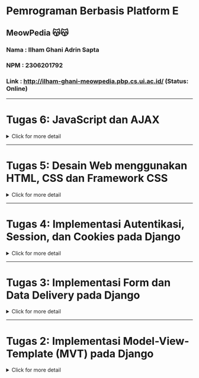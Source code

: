 
# Pemrograman Berbasis Platform E 
## MeowPedia  😽😽
### Nama : Ilham Ghani Adrin Sapta
### NPM  : 2306201792
### Link : http://ilham-ghani-meowpedia.pbp.cs.ui.ac.id/ (Status: Online)
---

# Tugas 6: JavaScript dan AJAX

<details>
<summary>Click for more detail</summary>
<br>

## Deskripsi Tugas
Pada tugas ini, Saya akan mengimplementasikan AJAX pada aplikasi yang telah saya buat pada tugas sebelumnya.

## Checklist Tugas
#### ✅ Mengubah tugas 5 yang telah dibuat sebelumnya menjadi menggunakan AJAX..

- #### ✅ AJAX GET
  - #### ✅ Ubahlah kode cards data mood agar dapat mendukung AJAX GET.

  - #### ✅ Lakukan pengambilan data mood menggunakan AJAX GET. Pastikan bahwa data yang diambil hanyalah data milik pengguna yang logged-in.

- #### ✅ AJAX POST
  - #### ✅ Buatlah sebuah tombol yang membuka sebuah modal dengan form untuk menambahkan mood.
  - #### ✅ Buatlah fungsi view baru untuk menambahkan mood baru ke dalam basis data.
  - #### ✅ Buatlah path /create-ajax/ yang mengarah ke fungsi view yang baru kamu buat.
  - #### ✅ Hubungkan form yang telah kamu buat di dalam modal kamu ke path /create-ajax/.
  - #### ✅ Lakukan refresh pada halaman utama secara asinkronus untuk menampilkan daftar mood terbaru tanpa reload halaman utama secara keseluruhan.


#### ✅ Menjawab beberapa pertanyaan berikut pada README.md pada root folder.

  #### 1️⃣ Jelaskan manfaat dari penggunaan JavaScript dalam pengembangan aplikasi web!
  JavaScript memiliki peran penting dalam pengembangan aplikasi web karena kemampuannya untuk membuat situs web dinamis dan interaktif. Berbeda dengan HTML dan CSS yang hanya mengatur tampilan dan struktur halaman, JavaScript memungkinkan pengembang menambahkan logika dan fungsionalitas yang beroperasi langsung di browser pengguna. Hal ini mencakup manipulasi elemen halaman secara real-time, validasi form tanpa perlu memuat ulang halaman, hingga pembuatan animasi. Keunggulan ini tidak hanya meningkatkan user experience, tetapi juga mengurangi beban server, karena banyak tugas yang bisa dijalankan langsung di sisi klien.

  Sebagai contoh, pada aplikasi e-commerce, JavaScript bisa digunakan untuk menghitung total harga belanjaan pengguna secara otomatis saat mereka menambah atau menghapus barang dari keranjang belanja. Alih-alih harus memuat ulang halaman setiap kali perubahan dilakukan, JavaScript memungkinkan pembaruan terjadi secara instan di layar pengguna, meningkatkan efisiensi dan kenyamanan. Contoh lainnya adalah penggunaan JavaScript dalam teknologi AJAX yang memungkinkan aplikasi web untuk mengambil data dari server secara asynchronous, memberikan pengalaman yang lebih responsif dan real-time tanpa mengganggu pengguna.

  #### 2️⃣ Jelaskan fungsi dari penggunaan await ketika kita menggunakan fetch()! Apa yang akan terjadi jika kita tidak menggunakan await?
  Fungsi `await` ketika digunakan dengan `fetch()` akan menunggu hingga permintaan HTTP yang dilakukan oleh `fetch()` selesai, sebelum melanjutkan ke baris kode berikutnya. `fetch()` mengembalikan sebuah `Promise`, yang berarti permintaan tersebut tidak langsung mengembalikan hasilnya, melainkan menjanjikan hasil di masa mendatang setelah proses pengambilan data selesai. Dengan menggunakan `await`, kita dapat menulis kode yang terlihat lebih sinkron dan mudah dibaca, karena eksekusi akan dihentikan sementara hingga `fetch()` selesai dan data yang diambil dari server bisa digunakan langsung.

  Jika kita tidak menggunakan `await`, kode akan berjalan secara asynchronous tanpa menunggu hasil dari `fetch()`. Ini berarti baris kode berikutnya akan dijalankan sebelum data dari `fetch()` selesai diambil. Akibatnya, jika kita mencoba mengakses hasil dari `fetch()` tanpa menunggu, kita akan mendapatkan `Promise` alih-alih data yang diharapkan, yang bisa menyebabkan kesalahan dalam pengolahan data. Misalnya, jika Anda ingin mengakses data JSON dari respons tanpa menggunakan `await`, Anda mungkin mencoba memproses data sebelum responsnya benar-benar tersedia, menyebabkan error atau hasil yang tidak diinginkan.

  #### 3️⃣ Mengapa kita perlu menggunakan decorator csrf_exempt pada view yang akan digunakan untuk AJAX POST?
  Decorator `csrf_exempt` digunakan pada view yang akan menerima permintaan POST dari AJAX untuk mencegah pemeriksaan Cross-Site Request Forgery (CSRF) yang secara default diaktifkan di Django. CSRF adalah serangan di mana penyerang dapat memanfaatkan sesi pengguna yang sudah terautentikasi untuk mengirimkan permintaan yang tidak diinginkan ke server. Namun, saat berinteraksi dengan AJAX, terutama jika permintaan dikirim dari domain yang berbeda atau ketika token CSRF tidak dapat disertakan dengan mudah, menggunakan `csrf_exempt` memungkinkan permintaan POST tersebut untuk diproses tanpa harus melalui validasi token CSRF, sehingga mempermudah komunikasi antara klien dan server dalam situasi tertentu.

  #### 4️⃣  Pada tutorial PBP minggu ini, pembersihan data input pengguna dilakukan di belakang (backend) juga. Mengapa hal tersebut tidak dilakukan di frontend saja?
  Pembersihan data input pengguna di backend tetap penting meskipun sudah dilakukan di frontend karena beberapa alasan. Pertama, frontend dapat dengan mudah dimanipulasi oleh pengguna yang memiliki niat jahat, sehingga pembersihan data hanya di sisi klien tidak dapat diandalkan sepenuhnya. Kedua, pembersihan di backend memberikan lapisan keamanan tambahan, memastikan bahwa data yang diterima dan diproses oleh server adalah valid dan aman, terlepas dari sumber permintaan. Ketiga, ada kemungkinan pengguna mengakses aplikasi melalui alat atau metode lain, seperti API, yang tidak memiliki validasi frontend. Dengan melakukan pembersihan di backend, aplikasi dapat mencegah serangan seperti injeksi SQL, cross-site scripting (XSS), dan berbagai bentuk eksploitasi lainnya.
  #### ✅ Jelaskan bagaimana cara kamu mengimplementasikan checklist di atas secara step-by-step (bukan hanya sekadar mengikuti tutorial).

#### ✅  Melakukan add-commit-push ke GitHub.

</details>


---

# Tugas 5: Desain Web menggunakan HTML, CSS dan Framework CSS

<details>
<summary>Click for more detail</summary>
<br>

## Deskripsi Tugas
Pada tugas ini, Saya akan mengimplementasikan desain web berdasarkan beberapa hal yang sudah kamu pelajari selama tutorial (CSS, Framework, dsb).

## Checklist Tugas
#### ✅ Implementasikan fungsi untuk menghapus dan mengedit product.
Langkah 1: menambah method edit dan delete di `views.py` seperti berikut:
```py
def edit_cat(request, id):
    cat = CatEntry.objects.get(pk = id)

    form = CatEntryForm(request.POST or None, instance=cat)

    if form.is_valid() and request.method == "POST":
        form.save()
        return HttpResponseRedirect(reverse('main:show_home'))

    context = {'form': form}
    return render(request, "edit_cat.html", context)

def delete_cat(request, id):
    cat = CatEntry.objects.get(pk = id)
    cat.delete()
    return HttpResponseRedirect(reverse('main:show_home'))
```

Langkah 2: import fungsi baru tersebut pada urls.py, dan tambahkan pada url patterns
```py 
from main.views import edit_cat, delete_cat
urlpatterns = [
    ...previous code...
    path('edit-mood/<uuid:id>', edit_cat, name='edit_cat'),
    path('delete/<uuid:id>', delete_cat, name='delete_cat'),
]
```
Langkah 3: tambahkan button untuk mengakses fungsi tersebut di html
```html
    <a href="{% url 'main:edit_cat' cat_entry.pk %}" class="bg-[#FFB200] hover:bg-[#EB5B00] text-white rounded-full p-3 transition duration-300 shadow-lg">
      Edit Cat
    </a>
    <a href="{% url 'main:delete_cat' cat_entry.pk %}" class="bg-black hover:bg-gray-800 text-white rounded-full p-3 transition duration-300 shadow-lg">
      Delete Cat
    </a>
```

#### ✅ Kustomisasi desain pada template HTML yang telah dibuat pada tugas-tugas sebelumnya menggunakan CSS atau CSS framework (seperti Bootstrap, Tailwind, Bulma) dengan ketentuan sebagai berikut:
- #### ✅ Kustomisasi halaman login, register, dan tambah product semenarik mungkin.
  Dengan menggunakan Tailwind, saya menambahkan class dan global css yang akan digunakan oleh masing-masing component.

- ####  ✅ Kustomisasi halaman daftar product menjadi lebih menarik dan responsive. Kemudian, perhatikan kondisi berikut:

  - #### ✅ Jika pada aplikasi belum ada product yang tersimpan, halaman daftar product akan menampilkan gambar dan pesan bahwa belum ada product yang terdaftar.
    Dengan `if`, jika cat_entries belum ada, maka akan menampilkan gambar dan pesan bahwa entries belum ada.


  - #### ✅ Jika sudah ada product yang tersimpan, halaman daftar product akan menampilkan detail setiap product dengan menggunakan card (tidak boleh sama persis dengan desain pada Tutorial!).
    Dengan `else` jika cat_entries sudah ada, tampilkan dalam bentuk card yang sudah dikustomisasi

- #### ✅ Untuk setiap card product, buatlah dua buah button untuk mengedit dan menghapus product pada card tersebut!
    Tambahkan button yang terhubung melalui `href` dengan `edit_cat` dan `delete_cat`, styling dengan tema keseluruhan

- #### ✅ Buatlah navigation bar (navbar) untuk fitur-fitur pada aplikasi yang responsive terhadap perbedaan ukuran device, khususnya mobile dan desktop.
    Agar responsive, tambahkan `mobile-menu hidden md:hidden` pada hamburger menu sehingga navbar akan beralih dari tampilan penuh menjadi tampilan yang tersembunyi dibalik tombol, kemudian kustomisasi

#### ✅ Menjawab beberapa pertanyaan berikut pada README.md pada root folder.

  #### 1️⃣ Jika terdapat beberapa CSS selector untuk suatu elemen HTML, jelaskan urutan prioritas pengambilan CSS selector tersebut!

  Dalam CSS, prioritas penerapan aturan ditentukan oleh **specificity**. Aturan dengan prioritas tertinggi adalah **inline CSS** yang diterapkan langsung pada elemen. Di bawahnya, selektor **ID** memiliki prioritas lebih tinggi dibandingkan selektor **kelas**, **pseudo-class**, dan **atribut**. Selektor elemen seperti tag HTML (`h1`, `p`) memiliki prioritas terendah. Jika beberapa aturan memiliki specificity yang sama, aturan yang muncul paling akhir di stylesheet akan berlaku karena sifat **cascade**.

  Selain itu, deklarasi **`!important`** dapat mengesampingkan semua aturan, termasuk yang memiliki specificity lebih tinggi, kecuali jika ada aturan lain yang juga menggunakan `!important` dengan specificity lebih kuat. Urutan umum dari prioritas CSS adalah: **inline styles** > **ID** > **class/pseudo-class/attribute** > **elemen/pseudo-elemen** > **universal selector**.

  1. Inline CSS (1000 point)

  2. ID Selector (100 point)

  3. Class, Pseudo-class, dan Attribute Selectors (10 point)

  4. Type (Tag) Selectors and Pseudo-elements (1 point)

  5. Universal Selector (*), Combinators (+, >, ~), and Inheritance

  Jika dua atau lebih aturan CSS memiliki specificity yang sama, aturan yang muncul terakhir dalam kode akan diterapkan (dikenal sebagai "cascade"). Jadi, jika dua aturan dengan prioritas yang sama diterapkan pada elemen yang sama, aturan yang berada paling bawah dalam stylesheet akan diprioritaskan.

  #### 2️⃣ Mengapa responsive design menjadi konsep yang penting dalam pengembangan aplikasi web? Berikan contoh aplikasi yang sudah dan belum menerapkan responsive design!

  Responsive design menjadi konsep penting dalam pengembangan aplikasi web karena memungkinkan tampilan dan fungsionalitas aplikasi beradaptasi secara optimal pada berbagai perangkat dengan ukuran layar yang berbeda, seperti smartphone, tablet, dan desktop. Dengan semakin banyaknya pengguna yang mengakses aplikasi melalui perangkat mobile, responsive design memastikan bahwa pengalaman pengguna (user experience) tetap baik di semua platform, tanpa harus membuat versi aplikasi yang terpisah untuk setiap perangkat. Selain itu, responsive design juga membantu meningkatkan SEO karena mesin pencari seperti Google memberikan peringkat lebih baik untuk situs yang ramah mobile.

  **YouTube** adalah aplikasi yang telah menerapkan responsive design, di mana tampilan video, menu, dan elemen lainnya dapat beradaptasi dengan berbagai ukuran layar. Sebaliknya, beberapa situs lama atau aplikasi yang tidak menerapkan responsive design, seperti **SIAKNG Universitas Indonesia**, mengalami masalah tampilan dan navigasi yang buruk saat diakses melalui perangkat mobile, dengan teks yang terlalu kecil atau elemen yang tidak terorganisir dengan baik.

  #### 3️⃣ Jelaskan perbedaan antara margin, border, dan padding, serta cara untuk mengimplementasikan ketiga hal tersebut!

    **Margin**, **border**, dan **padding** adalah bagian dari box model dalam CSS yang mengontrol jarak dan tata letak elemen.

  1. **Margin**: Mengatur jarak antara elemen dengan elemen lain di sekitarnya. Margin tidak mempengaruhi ukuran elemen itu sendiri.
    - Implementasi: `margin: 10px;` (menetapkan jarak luar elemen 10 piksel dari semua sisi).
    
  2. **Border**: Adalah garis yang mengelilingi elemen, terletak di antara margin dan padding. Border dapat dikustomisasi dengan warna, ketebalan, dan jenis garis.
    - Implementasi: `border: 1px solid black;` (menetapkan garis border hitam tipis di sekitar elemen).

  3. **Padding**: Mengatur jarak antara konten elemen dan tepi dalam dari elemen tersebut. Padding menambah ukuran elemen tanpa mempengaruhi jarak antar elemen.
    - Implementasi: `padding: 15px;` (menetapkan jarak dalam elemen 15 piksel dari semua sisi).

  Ketiga properti ini saling melengkapi untuk mengatur tata letak elemen dengan baik.
  
  #### 4️⃣ Jelaskan konsep flex box dan grid layout beserta kegunaannya!

  **Flexbox** dan **Grid Layout** adalah dua sistem tata letak dalam CSS yang membantu mengatur elemen di halaman web. **Flexbox** adalah tata letak satu dimensi, cocok untuk mengatur elemen dalam baris atau kolom secara fleksibel. Ini berguna untuk tata letak sederhana seperti navigasi atau toolbar. Flexbox memungkinkan elemen beradaptasi dengan ukuran kontainer dan mendistribusikan ruang secara efisien dan merata.

  Sementara, **Grid Layout** adalah sistem tata letak dua dimensi yang memungkinkan pengaturan elemen dalam baris dan kolom sekaligus. Grid memberikan kontrol lebih besar untuk tata letak kompleks seperti dashboard atau galeri, memungkinkan pembagian ruang yang presisi. 
  #### ✅ Jelaskan bagaimana cara kamu mengimplementasikan checklist di atas secara step-by-step (bukan hanya sekadar mengikuti tutorial).

#### ✅  Melakukan add-commit-push ke GitHub.

</details>


---


# Tugas 4: Implementasi Autentikasi, Session, dan Cookies pada Django


<details>
<summary>Click for more detail</summary>
<br>

## Deskripsi Tugas
Pada tugas ini, Saya akan mengimplementasikan konsep authentication, session, cookies, serta menerapkan beberapa konsep yang telah dipelajari selama sesi tutorial.

## Checklist Tugas
#### ✅ Mengimplementasikan fungsi registrasi, login, dan logout untuk memungkinkan pengguna untuk mengakses aplikasi sebelumnya dengan lancar.
- langkah 1: import formulir dan fungsi bawaan yang disediakan oleh django untuk register, login, dan logout sebagai berikut:
  ```python
  from django.contrib.auth.forms import UserCreationForm, AuthenticationForm
  from django.contrib import messages
  from django.contrib.auth import authenticate, login, logout
  ```
- langkah 2: menambahkan fungsi Login, Register, dan Logout di `views.py` yang diisi dengan form dan fungsi pada library yang sudah di import sebelumnya di langkah 1 seperti berikut:
  ```python
  def register(request):
      form = UserCreationForm()

      if request.method == "POST":
          form = UserCreationForm(request.POST)
          if form.is_valid():
              form.save()
              messages.success(request, 'Your account has been successfully created!')
              return redirect('main:login')
      context = {'form':form}
      return render(request, 'register.html', context)

  def login_user(request):
    if request.method == 'POST':
        form = AuthenticationForm(data=request.POST)

        if form.is_valid():
              user = form.get_user()
              login(request, user)
              response = HttpResponseRedirect(reverse("main:show_home"))
              response.set_cookie('last_login', str(datetime.datetime.now()))
              return response

    else:
        form = AuthenticationForm(request)
    context = {'form': form}
    return render(request, 'login.html', context)

  def logout_user(request):
      logout(request)
      response = HttpResponseRedirect(reverse('main:login'))
      response.delete_cookie('last_login')
      return response
  ```
  fungsi tersebut akan memastikan registrasi dan login di handle dengan baik dan menyimpan sesi sehingga user dapat mengakses aplikasi sebelumnya dengan lancar
- langkah 3: menambahkan template html baru yaitu `login.html` dan `register.html` yang akan menjadi form login dan register aplikasi file. html ini akan terhubung dengan fungsi login dan register di `views.py` dan menggunakan forms bawaan django sehingga tidak perlu lagi membuat form dari awal.

- langkah 4: menambahkan url baru di `urls.py` yang telah dibuat agar redirect url antara home, login, dan register bekerja dengan benar, bentuk `urls.py` akan terlihat sebagai berikut
  ```python
  from django.urls import path
  from main.views import show_home, create_cat_entry, show_xml, show_json, show_xml_by_id, show_json_by_id, register, login_user, logout_user

  app_name = 'main'
  urlpatterns = [
      path('', show_home, name='show_home'),
      path('create-cat-entry', create_cat_entry, name='create_cat_entry'),
      path('xml/', show_xml, name='show_xml'),
      path('json/', show_json, name='show_json'),
      path('xml/<str:id>/', show_xml_by_id, name='show_xml_by_id'),
      path('json/<str:id>/', show_json_by_id, name='show_json_by_id'),
      path('register/', register, name='register'),
      path('login/', login_user, name='login'),
      path('logout/', logout_user, name='logout'),
    ]
  ```
- langkah 5: menambah tombol log out agar pengguna bisa logout dari aplikasi di `home.html`

#### ✅ Membuat dua akun pengguna dengan masing-masing tiga dummy data menggunakan model yang telah dibuat pada aplikasi sebelumnya untuk setiap akun di lokal.
![](/img/bob.png)
![](/img/dora.png)


#### ✅ Menghubungkan model Product dengan User.
- langkah pertama: menambah import baru di models yaitu User dan menambahkan User tersebut ke CatEntry, User ini akan berperan sebagai Foreign key sehingga setiap User akan memiliki CatEntry khusus. berikut implementasinya 
```python
import uuid
from django.db import models
from django.contrib.auth.models import User

class CatEntry(models.Model):
    user = models.ForeignKey(User, on_delete=models.CASCADE)
    id = models.UUIDField(primary_key=True, default=uuid.uuid4, editable=False)
    name = models.CharField(max_length=255)
    price = models.IntegerField()
    age = models.IntegerField()
    description = models.TextField()
    species = models.CharField(max_length=255)
    colour = models.CharField(max_length=255)

```
- langkah kedua: mengubah fungsi `create_cat_entry` agar dapat menyimpan form bersama dengan user dengan `request.user`.

```python
def create_cat_entry(request):
    form = CatEntryForm(request.POST or None)

    if form.is_valid() and request.method == "POST":
        cat_entry = form.save(commit=False)
        cat_entry.user = request.user
        cat_entry.save()
        return redirect('main:show_home')

    context = {'form': form}
    return render(request, "create_cat_entry.html", context)
```

- langkah terakhir: lakukan makemigrations dan migrate menggunakan `python manage.py makemigrations` & `python manage.py migrate` agar perubahan skema database diterapkan.

#### ✅ Menampilkan detail informasi pengguna yang sedang logged in seperti username dan menerapkan cookies seperti last login pada halaman utama aplikasi..
- pertama ubah value context pada fungsi `show_home` di `views.py` yang sebelumnya menampikan nama secara static menjadi menampikan nama tergantung user yang login. disini juga tambahkan entry baru yaitu last-login yang akan mengambil cookies dari penyimpanan user untuk ditampikan, cookies inni dibuat saat user memanggil fungsi login pada `views.py` dan menggunakan datetime library. berikut kodenya:
```python
def show_home(request):
    cat_entries = CatEntry.objects.filter(user=request.user)
    
    context = {
        'npm' : '2306201792',
        'name': request.user.username,
        'class': 'PBP E',
        'cat_entries': cat_entries,
        'last_login': request.COOKIES['last_login'],
    }

    return render(request, "home.html", context)
```
- lalu tambahkan informasi last login ke `home.html` sehingga kode terlihat sebagai berikut
```html
...
    <a href="{% url 'main:logout' %}">
    <button>Logout</button>
    <h5>Sesi terakhir login: {{ last_login }}</h5>
  </a>
...
```

#### ✅ Menjawab beberapa pertanyaan berikut pada README.md pada root folder.

  - #### 1️⃣ Apa perbedaan antara HttpResponseRedirect() dan redirect()
  `HttpResponseRedirect()` adalah kelas Django yang secara eksplisit membuat respons HTTP dengan kode status 302 (redirect) dan URL tujuan. Sementara itu, `redirect()` adalah fungsi bawaan Django yang mempermudah proses pengalihan (redirect) dengan menerima argumen seperti URL, view name, atau objek model dan secara otomatis menghasilkan `HttpResponseRedirect()` di balik layar.

  Jadi, perbedan utama terletak dimana `HttpResponseRedirect()` mengharuskan URL penuh sebagai argumen, sedangkan `redirect()` lebih fleksibel dan menangani detail pembuatan respons redirect.

  - #### 2️⃣ Jelaskan cara kerja penghubungan model Product dengan User!
  Untuk menghubungkan model **Product** dengan model **User** dalam Django, kita bisa menggunakan **ForeignKey** atau **ManyToManyField**, tergantung pada jenis relasi yang diinginkan. **ForeignKey** digunakan jika setiap produk dimiliki oleh satu pengguna, sementara **ManyToManyField** digunakan jika sebuah produk bisa dimiliki oleh banyak pengguna, dan setiap pengguna bisa memiliki banyak produk. Dengan **ForeignKey**, setiap objek di model **Product** akan memiliki referensi atau istilahnya "terhubung" ke satu pengguna.

  Sebagai contoh, dalam model **CatEntry** yang saya buat, setiap entry kucing dihubungkan dengan pengguna melalui **ForeignKey** pada field **user**. Field **id** menggunakan **UUIDField** sebagai primary key yang dihasilkan secara otomatis menggunakan library bawaan `uuid.uuid4`. Ini memberikan identifikasi unik dan membuat aplikasi menjadi lebih aman untuk setiap catatan. 
  
  - #### 3️⃣ Apa perbedaan antara authentication dan authorization, apakah yang dilakukan saat pengguna login? Jelaskan bagaimana Django mengimplementasikan kedua konsep tersebut.
    Dalam django, autentikasi dan otorisasi memiliki beberapa perbedaan mulai dari fungsionalitas dan tujuannya, dimulai dari Authentikasi. Autentikasi adalah proses untuk memverifikasi identitas pengguna. proses ini memastikan bahwa  pengguna yang mencoba mengakses aplikasi adalah pengguna yang terdaftar dan dapat dipercaya. Di Django, autentikasi biasanya melibatkan pengecekan kredensial seperti nama pengguna dan password melalui sistem autentikasi bawaan Django. Contoh umum adalah proses login, dimana pengguna harus memasukkan username dan password yang valid.

    Otorisasi adalah proses untuk menentukan apa yang diizinkan dilakukan oleh pengguna yang sudah terautentikasi. Setelah pengguna berhasil terautentikasi, Django akan menentukan akses atau hak apa yang dimiliki oleh pengguna tersebut, misalnya pengguna boleh melihat halaman admin atau tidak, mengedit data, atau mengakses fitur tertentu.

    Contoh tambahan, Disuatu Perusahaan, kita memiliki user **superuser** yang memiliki akses authorization penuh, ia bisa menetapkan apakah user dari departemen tertentu bisa mengakses laman tertentu seperti admin panel, atau fitur-fitur khusus misalnya sistem informasi departemen lain dalam perusahaan. tentu dengan fitur authorization dan authentication, ini bisa dilakukan dengan mudah.
  
  - #### 4️⃣ Bagaimana Django mengingat pengguna yang telah login? Jelaskan kegunaan lain dari cookies dan apakah semua cookies aman digunakan?

    Dalam website berbasis django, Django mengingat pengguna yang telah login menggunakan **session**. Saat pengguna login, Django membuat entri di database yang menyimpan data sesi pengguna, seperti ID pengguna atau status login. Sebuah cookie berisi ID sesi dikirim ke browser pengguna, yang kemudian digunakan oleh server untuk mengidentifikasi sesi saat permintaan berikutnya diterima. Dengan cara ini, Django dapat "mengingat" pengguna antara permintaan, meskipun HTTP adalah protokol tanpa status (stateless).
    
    Selain mengelola sesi, di django juga terdapat **cookies** yang juga digunakan untuk berbagai kegunaan seperti menyimpan preferensi pengguna, melacak aktivitas, atau hal sederhana seperti mengingat item di keranjang belanja. Namun, tidak semua cookies aman secara default. Ada risiko seperti serangan XSS (Cross-Site Scripting) yang dapat mencuri cookies, dan CSRF (Cross-Site Request Forgery) yang dapat memanfaatkan cookies untuk melakukan tindakan tidak diizinkan. Oleh karena itu, cookies perlu diamankan lebih lanjut dengan menerapkan beberapa langkah seperti menggunakan flag HttpOnly, Secure, dan SameSite.
    
  #### ✅ Jelaskan bagaimana cara kamu mengimplementasikan checklist di atas secara step-by-step (bukan hanya sekadar mengikuti tutorial).

#### ✅  Melakukan add-commit-push ke GitHub.

</details>




---




# Tugas 3: Implementasi Form dan Data Delivery pada Django


<details>
<summary>Click for more detail</summary>
<br>

## Deskripsi Tugas
Pada tugas ini, Saya akan menjalankan implementasi konsep data delivery serta menerapkan beberapa konsep yang telah dipelajari selama sesi tutorial.

## Checklist Tugas
#### ✅ Membuat input form untuk menambahkan objek model pada app sebelumnya.
- Membuat folder templates yang berisi base.html pada root folder dan menambahkannya pada `settings.py`.
  `base.html` ini akan menjadi template html project ini untuk kedepannya
- Melengkapi kerangka yang terdapat pada `base.html` untuk kebutuhan aplikasi main berupa atribut form untuk menerima input user dan mendisplay hasil dari input tersebut.
- Membuat file baru bernama `forms.py`. File ini akan berperan sebagai struktur form yang dapat menerima input data oleh user, berikut adalah isi dai `forms.py`.
```python
from django.forms import ModelForm
from main.models import CatEntry

class CatEntryForm(ModelForm):
    class Meta:
        model = CatEntry
        fields = ["name", "price", "age", "description", "species", "colour"]
```

#### ✅  Tambahkan 4 fungsi views baru untuk melihat objek yang sudah ditambahkan dalam format XML, JSON, XML by ID, dan JSON by ID.
- Fungsi dalam format XML dan JSON menambahkan variable yang menyimpan objects pada item dan mereturn HttpResponse  yang isi parameternya adalah objects yang diserialisasi.
- Fungsi XML by ID dan JSON by ID sama implementasinya dengan XML dan JSON biasa namun untuk variable yang menyimpan objects menggunakan filter `(pk=id)` sehingga dapat diurutkan berdasarkan input. Berikut adalah kodenya
``` python
def show_xml(request):
    data = CatEntry.objects.all()
    return HttpResponse(serializers.serialize("xml", data), content_type="application/xml")

def show_json(request):
    data = CatEntry.objects.all()
    return HttpResponse(serializers.serialize("json", data), content_type="application/json")

def show_xml_by_id(request, id):
    data = CatEntry.objects.filter(pk=id)
    return HttpResponse(serializers.serialize("xml", data), content_type="application/xml")

def show_json_by_id(request, id):
    data = CatEntry.objects.filter(pk=id)
    return HttpResponse(serializers.serialize("json", data), content_type="application/json")
```

#### ✅ Membuat routing URL untuk masing-masing views yang telah ditambahkan pada poin 2.
- Pada urls.py, tambahkan beberapa import terhadap setiap fungsi yang terdapat pada views.
  ``` python
  from main.views import show_home, create_cat_entry, show_xml, show_json, show_xml_by_id, show_json_by_id
  ```
- Untuk fungsi create_cat_entry, XML, dan JSON tambahkan path yang sesuai.
```python
  path('create-cat-entry', create_cat_entry, name='create_cat_entry'),
  path('xml/', show_xml, name='show_xml'),
  path('json/', show_json, name='show_json'),
```
- Untuk fungsi XML by ID dan JSON by ID path ditambahkan `<str:id>` untuk mendapatkan data sesuai dengan id
```python
  path('xml/<str:id>/', show_xml_by_id, name='show_xml_by_id'),
  path('json/<str:id>/', show_json_by_id, name='show_json_by_id'),
```

#### ✅ Menjawab beberapa pertanyaan berikut pada README.md pada root folder.

  - #### 1️⃣ Jelaskan mengapa kita memerlukan data delivery dalam - pengimplementasian sebuah platform?.
    Secara umum, dalam pengembangan platform di Django atau bahasa lainnya, data delivery adalah proses pengiriman data antara server (backend) dan client (frontend) atau bahkan antar server. Django sendiri memerlukan mekanisme ini karena beberapa hal seperti:

    - Komunikasi Client-Server: Pengguna berinteraksi melalui frontend, yang kemudian membutuhkan data dari backend untuk menampilkan informasi atau melakukan pemrosesan lebih lanjut.
    - Integrasi API: Jika platform membutuhkan integrasi API, misalnya REST API atau GraphQL, data delivery memungkinkan pengiriman dan penerimaan data dengan cara yang terstruktur.
    - Dynamic Web Pages: Untuk halaman-halaman dinamis yang sering berubah atau membutuhkan pemuatan data secara real-time, seperti dashboard atau feed, data delivery dibutuhkan untuk menjaga sinkronisasi antara frontend dan backend.
    - Keamanan: Data delivery juga memungkinkan penyaringan dan pengelolaan data yang masuk dari client, misalnya melalui form submission, agar sesuai dengan aturan keamanan platform.
  -  #### 2️⃣ Menurutmu, mana yang lebih baik antara XML dan JSON? Mengapa JSON lebih populer dibandingkan XML?.
      Jika dilihat dari penggunaannya, `JSON` lebih banyak digunakan dan populer dibandingkan `XML` dalam pengiriman data, terutama dalam aplikasi web. Tetapi JSON tidak serta merta mengantikan XML sebagai format pengiriman data melainkan memberi alternatif yang lebih baik walaupun XML masih memiliki kegunaannya. Oleh karena itu, JSON mungkin lebih baik untuk kebanyakan penggunaan, tetapi tidak semua. Beberapa alasan mengapa JSON lebih populer dibanding XML ada beberapa alasan yaitu:

      - Lebih Ringan: JSON memiliki sintaks yang lebih sederhana dan pendek dibanding XML yang banyak di isi oleh Tag, sehingga ukuran data lebih kecil dibandingkan XML yang menggunakan banyak tag.
      - Human Readable: Sintaks JSON lebih mirip dengan objek JavaScript, membuatnya lebih mudah dibaca dan dipahami oleh manusia serta developer. selain itu JSON juga dirancang untuk bekerja dengan baik dalam JavaScript, sehingga ideal untuk aplikasi web modern yang umumnya menggunakan JavaScript di frontend.
      - Parsing Lebih Cepat: Parsing JSON cenderung lebih cepat dibandingkan XML karena JSON langsung mendukung format yang dipakai oleh kebanyakan bahasa pemrograman tanpa perlu tambahan konversi.
  
      Namun, XML tetap memiliki tempat dalam aplikasi tertentu, terutama yang membutuhkan struktur dokumen kompleks atau data dengan skema yang ketat.


  - #### Jelaskan fungsi dari method is_valid() pada form Django dan mengapa kita membutuhkan method tersebut?
    Dalam Django, method `is_valid()` digunakan untuk memvalidasi data yang dikirim melalui form dengan memeriksa apakah data memenuhi kriteria seperti tipe data, panjang teks, atau aturan khusus lainnya yang kita berikan. Jika data tidak valid, Django secara otomatis mengisi atribut `errors` pada form sehingga pengembang dapat memberikan feedback kepada pengguna mengenai kesalahan input. Selain itu, `is_valid()`juga memastikan bahwa hanya data yang aman dan valid yang diproses atau disimpan ke dalam database, menjaga  keamanan aplikasi.

  - #### 3️⃣ Mengapa kita membutuhkan csrf_token saat membuat form di Django? Apa yang dapat terjadi jika kita tidak menambahkan csrf_token pada form Django? Bagaimana hal tersebut dapat dimanfaatkan oleh penyerang?
    csrf_token (Cross-Site Request Forgery token) adalah token keamanan yang digunakan dalam Django untuk mencegah serangan Cross-Site Request Forgery (CSRF). CSRF adalah jenis serangan di mana penyerang memanfaatkan sesi pengguna yang sudah diautentikasi untuk melakukan tindakan berbahaya di situs tanpa sepengetahuan mereka.

    Jika kita tidak menambahkan csrf_token pada form Django, situs kita rentan terhadap serangan CSRF, di mana penyerang bisa memanipulasi pengguna untuk mengirimkan permintaan yang tidak sah ke server, seperti mengubah data pengguna tanpa izin, melakukan transaksi atau aksi yang berbahaya atas nama pengguna, dan masih banyak lagi.

    #### Bagaimana hal tersebut dapat dimanfaatkan oleh penyerang?
    Penyerang bisa membuat sebuah situs palsu atau mengirimkan email yang mengandung form tersembunyi yang melakukan aksi ke server kita. Jika pengguna mengklik tautan atau membuka halaman tersebut dan mereka sudah login ke situs kita, browser mereka akan mengirimkan request tanpa disadari pengguna, membuat serangan itu berhasil.

    Menggunakan csrf_token memastikan bahwa request hanya valid jika berasal dari form yang dibuat oleh server, karena token tersebut unik untuk setiap sesi dan request, sehingga serangan ini dapat dicegah.


  - #### 4️⃣ Jelaskan bagaimana cara kamu mengimplementasikan checklist di atas secara step-by-step (bukan hanya sekadar mengikuti tutorial).

#### ✅ Mengakses keempat URL di poin 2 menggunakan Postman, membuat screenshot dari hasil akses URL pada Postman, dan menambahkannya ke dalam README.md.
### Mengakses XML
![](/img/XML.png)
### Mengakses JSON
![](/img/JSON.png)
### Mengakses XML dengan ID tertentu
![](/img/XML_by_ID.png)
### Mengakses JSON dengan ID tertentu
![](/img/JSON_by_ID.png)

#### ✅  Melakukan add-commit-push ke GitHub.

</details>




---


# Tugas 2: Implementasi Model-View-Template (MVT) pada Django

<details>
<summary>Click for more detail</summary>
<br>

### 1️⃣ Jelaskan bagaimana cara kamu mengimplementasikan checklist di atas secara step-by-step (bukan hanya sekadar mengikuti tutorial). 
Tema Project ini adalah toko adopsi kucing menggunakan Django Framework

#### ✅ Membuat sebuah proyek Django baru:
- Membuat direktori baru bernama meowpedia yang akan menjadi root dari project ini.
- Masuk ke dalam direktori dan membuat virtual environment python pada directory tersebut dengan kode berikut.
  
  ```
  python -m venv env
  ```

- Mengaktifkan virtual Enviroment agar bisa menginstall dependencies pada virtual environment dengan kode berikut.

  ```
  \env\scripts\activate
  ```


- Selanjutnya membuat file `requirement.txt` yang akan menampung semua dependencies yang digunakan oleh proyek ini, saat ini dependenciesnya adalah sebagai berikut.

  ```
  django
  gunicorn 
  whitenoise
  psycopg2-binary
  requests
  urllib3
  ```
- Terakhir yaitu menginstall seluruh dependencies pada requirements.txt dengan menjalankan perintah berikut.
  ```
  pip install -r requirements.txt
  ```

#### ✅ Membuat aplikasi dengan nama main pada proyek tersebut:
- Menjalankan command `python manage.py startapp main` pada root direktori untuk membuat kerangka aplikasi kita.
- Direktori aplikasi bernama main akan menjadi struktur aplikasi kita kedepannya.

#### ✅ Melakukan routing pada proyek agar dapat menjalankan aplikasi main:
- menambah aplikasi `'main'` pada variabel `INSTALLED_APPS` di direktori `meowpedia\settings.py` a agar aplikasi dapat ditampilkan.

#### ✅ Membuat model pada aplikasi main dengan nama Item dan memiliki atribut wajib sebagai berikut:
Selanjutnya memodifikasi models.py di folder main sebagai struktur database kita sebagai berikut:
```python
class MeowEntry(models.Model):
    name = models.CharField(max_length=255)
    price = models.IntegerField
    description = models.TextField
    species = models.CharField(max_length=255)
    colour = models.CharField(max_length=255)
    age = models.IntegerField
```
 name akan menerima tipe char dengaan panjang maximum 255.
 price akan menerima harga.
 description akan menerima Text.
 species akan menerima char.
 colour akan menerima char.
 age akan menerima integer.

#### ✅ Membuat sebuah fungsi pada views.py untuk dikembalikan ke dalam sebuah template HTML yang menampilkan nama aplikasi serta nama dan kelas kamu:
- Membuat direktori baru bernama `templates` pada direktor main.
- Membuat file bernama home.html pada direktori templates yang berisi kode HTML yang akan menampilkan nama aplikasi, nama, dan kelas:
- 
  ```markdown
  <h1>Meowpedia</h1>

  <h4>NPM: {{ npm }}</h5>
  <h4>Nama: {{ name }}</h5>
  <h4>Kelas: {{ class }}</h5>

  ```
  
- Menambah fungsi show_home pada views.py di direktori aplikasi main untuk mengembalikan nilai nama aplikasi, nama, dan kelas:
  ```python
  def show_home(request):
    context = {
        'npm' : '2306201792',
        'name': 'Ilham Ghani Adrin Sapta',
        'class': 'PBP E'
    }

    return render(request, "home.html", context)
  ```
- Menjalankan command `python manage.py makemigrations` dan `python manage.py migrate` untuk melakukan membuat berkas migrasi dan mengaplikasikan perubahan model ke basis data.

#### ✅ Membuat sebuah routing pada urls.py aplikasi main untuk memetakan fungsi yang telah dibuat pada views.py.
- Masuk ke file urls.py pada direktori aplikasi main untuk menulis rute url aplikasi main dan menggunakan fungsi yang telah dibuat:
  ```python
  from django.urls import path
  from main.views import show_home

  app_name = 'home'
  urlpatterns = [
      path('', show_home, name='show_home')
  ]

  ```
- Masuk ke dalam file `urls.py` pada direktori meowpedia dan import fungsi `include` dari `django.urls`.
- Menambah pattern url untuk aplikasi main yang menunjuk pada direktori `main.urls`:

  ```python
  from django.contrib import admin
  from django.urls import path, include

  urlpatterns = [
      path('admin/', admin.site.urls),
      path('', include('main.urls'))
  ]

  ```

#### ✅ Melakukan deployment ke PWS terhadap aplikasi yang sudah dibuat sehingga nantinya dapat diakses oleh teman-temanmu melalui Internet.
- Melakukan inisiasi git pada direktori utama dengan`git init`.
- Menambah konfigurasi user pada git.
- Menambah file .gitignore untuk file yang diabaikan.
- Membuat repositori baru pada github bernama `meowpedia`.
- Membuat branch baru bernama `main` pada git dan menghubungkan repositori lokal dengan repositori yang telah dibuat pada github dengan perintah. `git remote add origin <link repository>`
- Melakukan add, commit, dan push pada repositori github.
- menginisialisasi project baru pada PWS dengan nama project `meowpedia` dan menyimpan kredensial untuk kedepannya.
- menghubungkan repository saat ini dengan PWS melalui perintah `git remote add pws <pws repository>`.
- Menjalankan `python manage.py makemigrations` dan `python manage.py migrate` untuk memperbarui bentuk database
- lihat project di PWS dan tunggu hingga build selesai.
- Jika build selesai, lihat dan bagikan project ke teman-teman untuk dilihat 😺 

### 2️⃣ Buatlah bagan yang berisi request client ke web aplikasi berbasis Django beserta responnya dan jelaskan pada bagan tersebut kaitan antara urls.py, views.py, models.py, dan berkas html.
![](/img/PBPdrawio.png)

 + User akan menuliskan suatu permintaan ke browser yang kemudian akan diteruskan oleh internet.
 + Klien (browser) mengirim permintaan HTTP ke alamat project kita.
 + Project menerima permintaan melalui `url.py` dimana akan diperiksa apakaah yang meminta adalah user yang valid
 + Kemudian URLS akan melanjutkan pengguna ke `views.py` dimana ia akan membangun aplikasi yang akan ditampilkan
 + `views.py` akan meminta ke models untuk mendapatkan data dan informasi dari database. user juga bisa menambahkan sesuatu ke database jika diizinka
 + `views.py` juga akan meminta ke template untuk tampilan utama yang akan dilihat pengguna
 + terakhir, `views.py` membangun bentuk akhir aplikasi untuk dikembalikan ke pengguna

### 3️⃣ Jelaskan fungsi git dalam pengembangan perangkat lunak!
  git berperan penting sebagai version control dan collaborative tool yang memungkinkan pengembangan perangkat lunak besar yang terstruktur. Sebelum adanya git, setiap pengembang harus memberi source code program ke pengembang yang lain yang ingin ikut mengembangkan perangkat lunak yang sama. pada saat yang sama, pengembang yang lain tidak bisa mengubah source code itu sesukanya tanpa kemungkinan terjadinya konflik dengan pengembang yang lain sehingga pengembangan menjadi lambat dan error-prone.
  
  Dengan git, pengembangan menjadi jauh lebih terstruktur dengan fitur fitur utama yang ditawari git yaitu:

  + Track History: pengembang dapat melihat sejarah pengembangannya
  + Backup: pengembang dapat kembali ke versi kode yang sudah di simpan di git jika terjadi masalah dengan kode saat ini
  + Collaborative Development: beberapa pengembang dapat bekerja pada satu proyek yang sama di waktu yang sama dengan tools tambahan seperti github yang memungkinkan git untuk terhubung ke internet.
  + Branching: saat pengembangan suatu fitur selesai, fitur tersebut dapat di-integrasikan dengan kode utama dengan fitur branch merge. fitur ini juga membuat kode utama tidak berubah saat pengembangan fitur lainnya.

  Masih banyak fitur yang git tawarkan untuk memudahkan proses pengembangan perangkat lunak. Oleh karena beberapa alasan tersebut, git menjadi standar industri dalam pengembangan perangkat lunak.


### 4️⃣ Menurut Anda, dari semua framework yang ada, mengapa framework Django dijadikan permulaan pembelajaran pengembangan perangkat lunak?
  Menurut saya, alasan utama kenapa Django dijadikan pembelajaran utama dibanding framework lain adalah karena prinsip yang ada di Django itu sendiri yaitu RAPID DEVELOPMENT.

  Di Django sendiri, prinsip rapid development ini ada dalam bentuk fitur dan kemampuan yang diberikan django ke para  yang sangat lengkap. misalnya, Django hadir dengan banyak fitur web development utama yang sering digunakan pengembang sehingga kita tidak perlu membuat kode-kode sederhana sehingga membuat proses pengembangan lebih berfokus kepada hasil akhir.

  Beberapa fitur utama lainnya yang menjadikan Django sebagai permulaan pembelajaran adalah:

  + ORM, atau object relational model yang memberikan pengembang cara mudah untuk melaksanakan CRUD(Create, Retrive, Update, Delete) pada database setelah model dibuat.
  + Database Migration, saat struktur database perlu diubah, django membuatnya sangat mudah bagi pengembang
  + MVT, dengan MVT, django menggunakan sistem antarmuka yang intuitif dan mengedepankan pengembangan terstruktur.
  + Powerfull Routing, Django menyediakan alat routing yang mudah, dengan dynamic URLS. 
  + Essentials built-in, fitur seperti admin, autentikasi, users sudah ada di Django sehingga pengembang dapat fokus ke logic utama aplikasinya

Dari beberapa alasan tersebut, dapat disimpulkan bahwa Django adalah framework yang tepat sebagai alat pembelajaran pertama.

### 5️⃣ Mengapa model pada Django disebut sebagai ORM?
Di Django, kita dapat berinteraksi dengan database melalui objek objek yang kita buat dibanding menulis query SQL khusus untuk setiap perintah ke database.

Dalam Django, model adalah representasi dari tabel dalam database, dan setiap field dalam model merepresentasikan kolom dalam tabel. ORM ini membantu mengelola dan memanipulasi data dalam database dengan menggunakan method di Python tanpa perlu menulis SQL secara manual.
fitur yang ada pada ORM meliputi

+ Mapping antara Objek dan Database, Kelas model Django dihubungkan ke tabel database, di mana setiap instance dari model merepresentasikan satu baris data di database.

+ CRUD Operations, Django ORM menyediakan cara mudah untuk melakukan operasi CRUD (Create, Read, Update, Delete) dengan cara Pythonik seperti Model.objects.create(), Model.objects.filter(), dan Model.objects.delete().

+ Abstraksi Database, ORM memungkinkan untuk menggunakan berbagai database (MySQL, PostgreSQL, SQLite, dll.) tanpa perlu mengubah kode Python, cukup mengubah konfigurasi database.

karena interaksi antara database dan model object inilah django disebut sebagai ORM.

</details>
